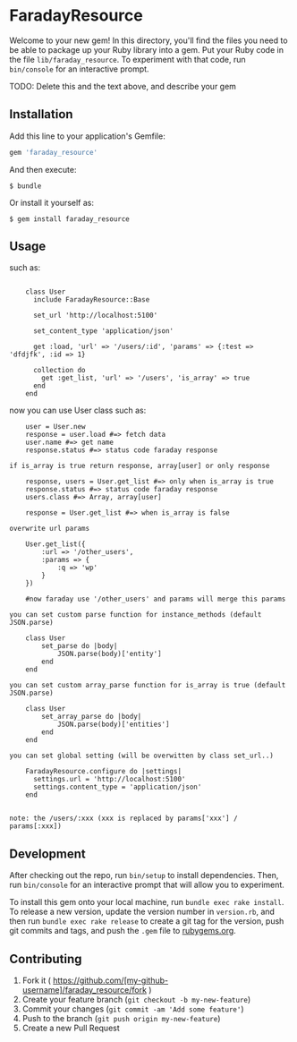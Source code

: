 # FaradayResource

Welcome to your new gem! In this directory, you'll find the files you need to be able to package up your Ruby library into a gem. Put your Ruby code in the file `lib/faraday_resource`. To experiment with that code, run `bin/console` for an interactive prompt.

TODO: Delete this and the text above, and describe your gem

## Installation

Add this line to your application's Gemfile:

```ruby
gem 'faraday_resource'
```

And then execute:

    $ bundle

Or install it yourself as:

    $ gem install faraday_resource

## Usage



such as:		
 
```
	
	class User
	  include FaradayResource::Base
	
	  set_url 'http://localhost:5100'
	
	  set_content_type 'application/json'
	
	  get :load, 'url' => '/users/:id', 'params' => {:test => 'dfdjfk', :id => 1}
	
	  collection do
	    get :get_list, 'url' => '/users', 'is_array' => true
	  end
	end
```
	
now you can use User class such as:



```
	user = User.new
	response = user.load #=> fetch data
	user.name #=> get name
	response.status #=> status code faraday response	
```

	
	if is_array is true return response, array[user] or only response
	
```
	response, users = User.get_list #=> only when is_array is true
	response.status #=> status code faraday response
	users.class #=> Array, array[user]
	
	response = User.get_list #=> when is_array is false 
```
	
	overwrite url params
	
```
	User.get_list({
		:url => '/other_users',
		:params => {
			:q => 'wp'
		}
	})
	
	#now faraday use '/other_users' and params will merge this params
```
	
	you can set custom parse function for instance_methods (default JSON.parse)
	
```
	class User
		set_parse do |body|
			JSON.parse(body)['entity']
		end
	end
```
	
	you can set custom array_parse function for is_array is true (default JSON.parse)		
		
```
	class User
		set_array_parse do |body|
			JSON.parse(body)['entities']
		end
	end
```
	
	you can set global setting (will be overwitten by class set_url..)
	
```
	FaradayResource.configure do |settings|
	  settings.url = 'http://localhost:5100'
	  settings.content_type = 'application/json'
	end
	
```
	
	note: the /users/:xxx (xxx is replaced by params['xxx'] / params[:xxx])
	
	
	
	
	
	
	
	


## Development

After checking out the repo, run `bin/setup` to install dependencies. Then, run `bin/console` for an interactive prompt that will allow you to experiment.

To install this gem onto your local machine, run `bundle exec rake install`. To release a new version, update the version number in `version.rb`, and then run `bundle exec rake release` to create a git tag for the version, push git commits and tags, and push the `.gem` file to [rubygems.org](https://rubygems.org).

## Contributing

1. Fork it ( https://github.com/[my-github-username]/faraday_resource/fork )
2. Create your feature branch (`git checkout -b my-new-feature`)
3. Commit your changes (`git commit -am 'Add some feature'`)
4. Push to the branch (`git push origin my-new-feature`)
5. Create a new Pull Request
